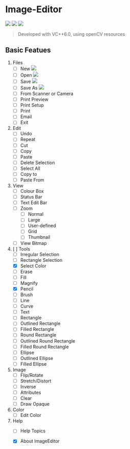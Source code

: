 ﻿ **Image-Editor**
================

![][1] ![][2] ![][3]
>  Developed with VC++6.0, using openCV resources


Basic Featues
---------------

 1. Files
    - [ ] New ![][4]
    - [ ] Open ![][4] 
    - [ ] Save ![][4]
    - [ ] Save As ![][4]
    - [ ] From Scanner or Camera
    - [ ] Print Preview
    - [ ] Print Setup
    - [ ] Print
    - [ ] Email
    - [ ] Exit
 2. Edit
    - [ ] Undo
    - [ ] Repeat
    - [ ] Cut
    - [ ] Copy
    - [ ] Paste
    - [ ] Delete Selection
    - [ ] Select All
    - [ ] Copy to
    - [ ] Paste From
 3. View 
    - [ ] Colour Box
    - [ ] Status Bar
    - [ ] Text Edit Bar
    - [ ] Zoom
        - [ ] Normal
        - [ ] Large
        - [ ] User-defined
        - [ ] Grid
        - [ ] Thumbnail
    - [ ] View Bitmap
 4. [ ] Tools
    - [ ] Irregular Selection
    - [ ] Rectangle Selection
    - [x] Select Color
    - [ ] Erase
    - [ ] Fill
    - [ ] Magnify
    - [x] Pencil
    - [ ] Brush
    - [ ] Line
    - [ ] Curve
    - [ ] Text
    - [ ] Rectangle
    - [ ] Outlined Rectangle
    - [ ] Filled Rectangle
    - [ ] Round Rectangle
    - [ ] Outlined Round Rectangle
    - [ ] Filled Round Rectangle
    - [ ] Ellipse
    - [ ] Outlined Ellipse
    - [ ] Filled Ellipse

 5. Image
    - [ ] Flip/Rotate
    - [ ] Stretch/Distort
    - [ ] Inverse
    - [ ] Attributes
    - [ ] Clear
    - [ ] Draw Opaque
 6. Color
    - [ ] Edit Color
 7. Help
    - [ ] Help Topics
    - [x] About ImageEditor


  [1]: https://img.shields.io/badge/language-C++-green.svg
  [2]: https://img.shields.io/badge/platform-win--32%20%7C%20win--64-lightgrey.svg
  [3]: https://img.shields.io/travis/rust-lang/rust/master.svg
  [4]: https://img.shields.io/badge/progress-default-lightgrey.svg